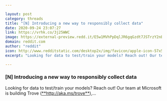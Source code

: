 ```yaml
---

layout: post
category: threads
title: "[N] Introducing a new way to responsibly collect data"
date: 2020-09-24 23:07:27
link: https://vrhk.co/3j25WWC
image: https://external-preview.redd.it/E5w1MVhPpDqlJR6gqGzdt7JSTrzY2nBFBrXfC106MMc.jpg?width=600&height=314.136125654&auto=webp&crop=600:314.136125654,smart&s=2fd2e8a2f2dc81ae6f8c79193ca2150d0f8f86b4
domain: reddit.com
author: "reddit"
icon: http://www.redditstatic.com/desktop2x/img/favicon/apple-icon-57x57.png
excerpt: "Looking for data to test/train your models? Reach out! Our team at Microsoft is building Trove ([**<http://aka.ms/trove**>](<http://aka.ms/trove>)),..."

---
```


### [N] Introducing a new way to responsibly collect data

Looking for data to test/train your models? Reach out! Our team at Microsoft is building Trove ([**<http://aka.ms/trove**>](<http://aka.ms/trove>)),...